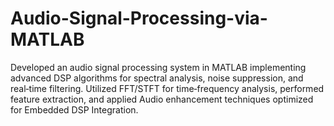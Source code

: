 # Audio-Signal-Processing-via-MATLAB

Developed an audio signal processing system in MATLAB implementing advanced DSP algorithms for spectral analysis, noise suppression, and real‑time filtering. Utilized FFT/STFT for time‑frequency analysis, performed feature extraction, and applied Audio enhancement techniques optimized for Embedded DSP Integration.
